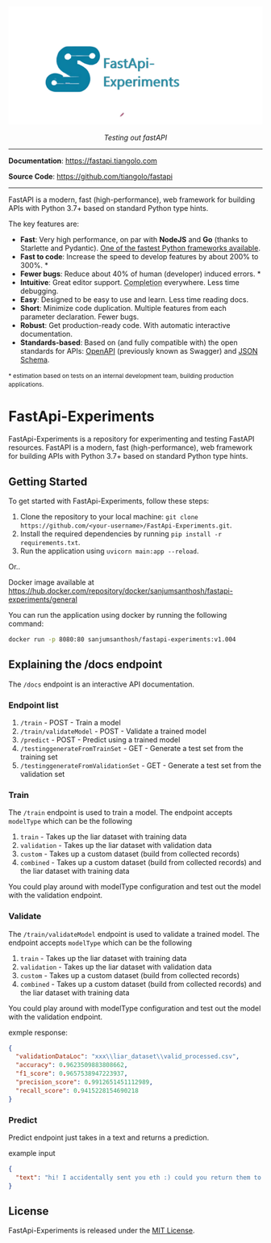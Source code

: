 <p align="center">
  <a href="https://fastapi.tiangolo.com"><img src="https://raw.githubusercontent.com/sanjumsanthosh/FastApi-Experiments/main/diagrams/craiyon_131852_Create_a_logo_with_text_called__FastApi_Experiments__inspired_by_python_FastAPI__must-removebg-preview.png" alt="FastAPI-Experiments" width="800px"></a>
</p>
<p align="center">
    <em>Testing out fastAPI</em>
</p>
</p>

---

**Documentation**: <a href="https://fastapi.tiangolo.com" target="_blank">https://fastapi.tiangolo.com</a>

**Source Code**: <a href="https://github.com/tiangolo/fastapi" target="_blank">https://github.com/tiangolo/fastapi</a>

---

FastAPI is a modern, fast (high-performance), web framework for building APIs with Python 3.7+ based on standard Python type hints.

The key features are:

* **Fast**: Very high performance, on par with **NodeJS** and **Go** (thanks to Starlette and Pydantic). [One of the fastest Python frameworks available](#performance).
* **Fast to code**: Increase the speed to develop features by about 200% to 300%. *
* **Fewer bugs**: Reduce about 40% of human (developer) induced errors. *
* **Intuitive**: Great editor support. <abbr title="also known as auto-complete, autocompletion, IntelliSense">Completion</abbr> everywhere. Less time debugging.
* **Easy**: Designed to be easy to use and learn. Less time reading docs.
* **Short**: Minimize code duplication. Multiple features from each parameter declaration. Fewer bugs.
* **Robust**: Get production-ready code. With automatic interactive documentation.
* **Standards-based**: Based on (and fully compatible with) the open standards for APIs: <a href="https://github.com/OAI/OpenAPI-Specification" class="external-link" target="_blank">OpenAPI</a> (previously known as Swagger) and <a href="https://json-schema.org/" class="external-link" target="_blank">JSON Schema</a>.

<small>* estimation based on tests on an internal development team, building production applications.</small>

# FastApi-Experiments

FastApi-Experiments is a repository for experimenting and testing FastAPI resources. FastAPI is a modern, fast (high-performance), web framework for building APIs with Python 3.7+ based on standard Python type hints.

## Getting Started

To get started with FastApi-Experiments, follow these steps:

1. Clone the repository to your local machine: `git clone https://github.com/<your-username>/FastApi-Experiments.git`.
2. Install the required dependencies by running `pip install -r requirements.txt`.
3. Run the application using `uvicorn main:app --reload`.

Or..

Docker image available at https://hub.docker.com/repository/docker/sanjumsanthosh/fastapi-experiments/general

You can run the application using docker by running the following command:

```bash
docker run -p 8080:80 sanjumsanthosh/fastapi-experiments:v1.004
```

## Explaining the /docs endpoint

The `/docs` endpoint is an interactive API documentation.

### Endpoint list

1. `/train` - POST - Train a model
2. `/train/validateModel` - POST - Validate a trained model
3. `/predict` - POST - Predict using a trained model
4. `/testinggenerateFromTrainSet` - GET - Generate a test set from the training set
5. `/testinggenerateFromValidationSet` - GET - Generate a test set from the validation set

### Train

The `/train` endpoint is used to train a model. The endpoint accepts `modelType` which can be the following

1. `train` - Takes up the liar dataset with training data
2. `validation` - Takes up the liar dataset with validation data
3. `custom` - Takes up a custom dataset (build from collected records)
4. `combined` - Takes up a custom dataset (build from collected records) and the liar dataset with training data

You could play around with modelType configuration and test out the model with the validation endpoint.

### Validate

The `/train/validateModel` endpoint is used to validate a trained model. The endpoint accepts `modelType` which can be the following

1. `train` - Takes up the liar dataset with training data
2. `validation` - Takes up the liar dataset with validation data
3. `custom` - Takes up a custom dataset (build from collected records)
4. `combined` - Takes up a custom dataset (build from collected records) and the liar dataset with training data

You could play around with modelType configuration and test out the model with the validation endpoint.

exmple response:

```json
{
  "validationDataLoc": "xxx\\liar_dataset\\valid_processed.csv",
  "accuracy": 0.9623509883808662,
  "f1_score": 0.9657538947223937,
  "precision_score": 0.9912651451112989,
  "recall_score": 0.9415228154690218
}
```

### Predict

Predict endpoint just takes in a text and returns a prediction.

example input

```json
{
  "text": "hi! I accidentally sent you eth :) could you return them to me? :)."
}

```

## License

FastApi-Experiments is released under the [MIT License](https://opensource.org/licenses/MIT).
